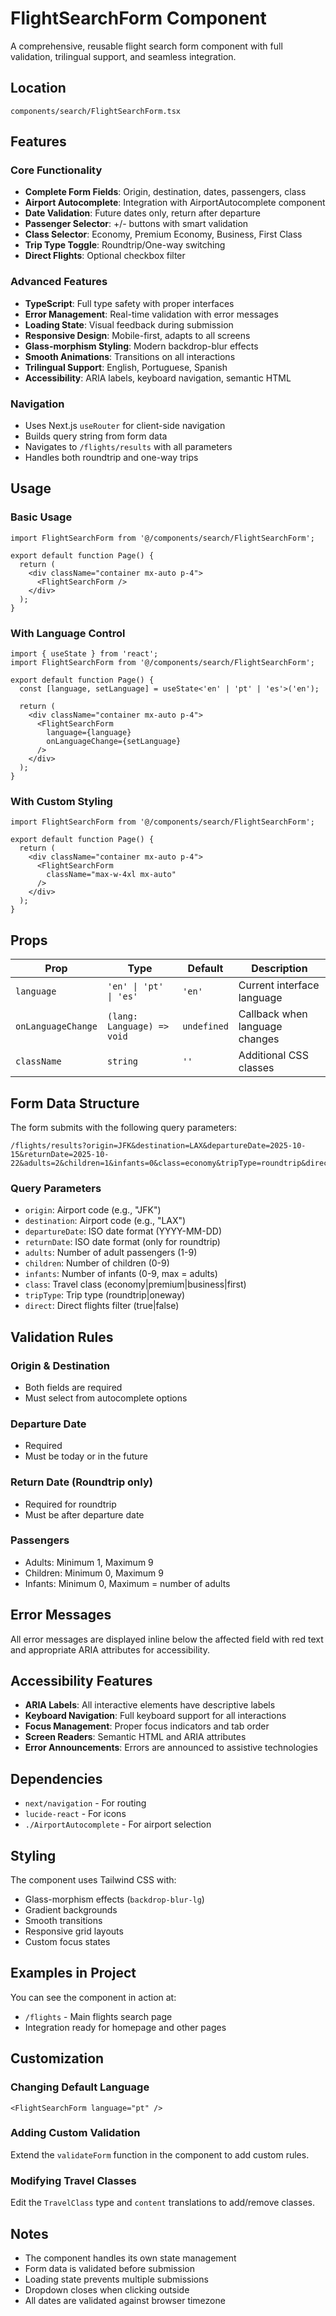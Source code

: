 # FlightSearchForm Component

A comprehensive, reusable flight search form component with full validation, trilingual support, and seamless integration.

## Location
`components/search/FlightSearchForm.tsx`

## Features

### Core Functionality
- **Complete Form Fields**: Origin, destination, dates, passengers, class
- **Airport Autocomplete**: Integration with AirportAutocomplete component
- **Date Validation**: Future dates only, return after departure
- **Passenger Selector**: +/- buttons with smart validation
- **Class Selector**: Economy, Premium Economy, Business, First Class
- **Trip Type Toggle**: Roundtrip/One-way switching
- **Direct Flights**: Optional checkbox filter

### Advanced Features
- **TypeScript**: Full type safety with proper interfaces
- **Error Management**: Real-time validation with error messages
- **Loading State**: Visual feedback during submission
- **Responsive Design**: Mobile-first, adapts to all screens
- **Glass-morphism Styling**: Modern backdrop-blur effects
- **Smooth Animations**: Transitions on all interactions
- **Trilingual Support**: English, Portuguese, Spanish
- **Accessibility**: ARIA labels, keyboard navigation, semantic HTML

### Navigation
- Uses Next.js `useRouter` for client-side navigation
- Builds query string from form data
- Navigates to `/flights/results` with all parameters
- Handles both roundtrip and one-way trips

## Usage

### Basic Usage

```tsx
import FlightSearchForm from '@/components/search/FlightSearchForm';

export default function Page() {
  return (
    <div className="container mx-auto p-4">
      <FlightSearchForm />
    </div>
  );
}
```

### With Language Control

```tsx
import { useState } from 'react';
import FlightSearchForm from '@/components/search/FlightSearchForm';

export default function Page() {
  const [language, setLanguage] = useState<'en' | 'pt' | 'es'>('en');

  return (
    <div className="container mx-auto p-4">
      <FlightSearchForm
        language={language}
        onLanguageChange={setLanguage}
      />
    </div>
  );
}
```

### With Custom Styling

```tsx
import FlightSearchForm from '@/components/search/FlightSearchForm';

export default function Page() {
  return (
    <div className="container mx-auto p-4">
      <FlightSearchForm
        className="max-w-4xl mx-auto"
      />
    </div>
  );
}
```

## Props

| Prop | Type | Default | Description |
|------|------|---------|-------------|
| `language` | `'en' \| 'pt' \| 'es'` | `'en'` | Current interface language |
| `onLanguageChange` | `(lang: Language) => void` | `undefined` | Callback when language changes |
| `className` | `string` | `''` | Additional CSS classes |

## Form Data Structure

The form submits with the following query parameters:

```
/flights/results?origin=JFK&destination=LAX&departureDate=2025-10-15&returnDate=2025-10-22&adults=2&children=1&infants=0&class=economy&tripType=roundtrip&direct=false
```

### Query Parameters

- `origin`: Airport code (e.g., "JFK")
- `destination`: Airport code (e.g., "LAX")
- `departureDate`: ISO date format (YYYY-MM-DD)
- `returnDate`: ISO date format (only for roundtrip)
- `adults`: Number of adult passengers (1-9)
- `children`: Number of children (0-9)
- `infants`: Number of infants (0-9, max = adults)
- `class`: Travel class (economy|premium|business|first)
- `tripType`: Trip type (roundtrip|oneway)
- `direct`: Direct flights filter (true|false)

## Validation Rules

### Origin & Destination
- Both fields are required
- Must select from autocomplete options

### Departure Date
- Required
- Must be today or in the future

### Return Date (Roundtrip only)
- Required for roundtrip
- Must be after departure date

### Passengers
- Adults: Minimum 1, Maximum 9
- Children: Minimum 0, Maximum 9
- Infants: Minimum 0, Maximum = number of adults

## Error Messages

All error messages are displayed inline below the affected field with red text and appropriate ARIA attributes for accessibility.

## Accessibility Features

- **ARIA Labels**: All interactive elements have descriptive labels
- **Keyboard Navigation**: Full keyboard support for all interactions
- **Focus Management**: Proper focus indicators and tab order
- **Screen Readers**: Semantic HTML and ARIA attributes
- **Error Announcements**: Errors are announced to assistive technologies

## Dependencies

- `next/navigation` - For routing
- `lucide-react` - For icons
- `./AirportAutocomplete` - For airport selection

## Styling

The component uses Tailwind CSS with:
- Glass-morphism effects (`backdrop-blur-lg`)
- Gradient backgrounds
- Smooth transitions
- Responsive grid layouts
- Custom focus states

## Examples in Project

You can see the component in action at:
- `/flights` - Main flights search page
- Integration ready for homepage and other pages

## Customization

### Changing Default Language

```tsx
<FlightSearchForm language="pt" />
```

### Adding Custom Validation

Extend the `validateForm` function in the component to add custom rules.

### Modifying Travel Classes

Edit the `TravelClass` type and `content` translations to add/remove classes.

## Notes

- The component handles its own state management
- Form data is validated before submission
- Loading state prevents multiple submissions
- Dropdown closes when clicking outside
- All dates are validated against browser timezone
